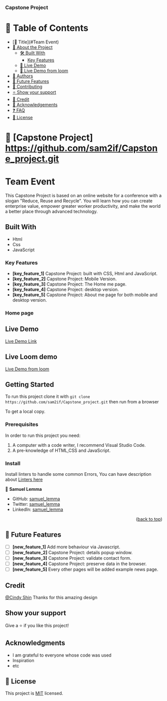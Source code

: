 
<h3 id = "readme-top"><b>Capstone Project </b></h3>
<!-- TABLE OF CONTENTS -->

# 📗 Table of Contents
- [📖 Title](#Team Event)
- [📖 About the Project](#about-project)
  - [🛠 Built With](#built-with)
    - [Key Features](#key-features)
  - [🚀 Live Demo](#live-demo)
  - [🚀 Live Demo from loom](#Live-Loom-demo)
- [👥 Authors](#authors)
- [🔭 Future Features](#future-features)
- [🤝 Contributing](#contributing)
- [⭐️ Show your support](#support)
- [🙏 Credit](#Credit)
- [🙏 Acknowledgements](#acknowledgements)
- [❓ FAQ](#faq)
- [📝 License](#license)


<!-- PROJECT DESCRIPTION -->

# 📖 [Capstone Project] <a name="about-project">https://github.com/sam2if/Capstone_project.git</a>



# Team Event
This Capstone Project is based on an online website for a conference with a slogan "Reduce, Reuse and Recycle". 
 You will learn how you can create enterprise value, empower greater worker productivity, and make the world a better place through advanced technology. 

## Built With

- Html
- Css
- JavaScript

### Key Features <a name="key-features">
- **[key_feature_1]** Capstone Project: built with CSS, Html and JavaScript.
- **[key_feature_2]** Capstone Project: Mobile Version.
- **[key_feature_3]** Capstone Project: The Home me page.
- **[key_feature_4]** Capstone Project: desktop version.
- **[key_feature_5]** Capstone Project: About me page for both mobile and desktop version.


### Home page


## Live Demo

[Live Demo Link](https://sam2if.github.io/)

## Live Loom demo

[Live Demo from loom ](https://www.loom.com/share/cabe4891a8f946cc9515cdbab0c00aa1)

## Getting Started

To run this project clone it with `git clone https://github.com/sam2if/Capstone_project.git`
then run from a browser

To get a local copy.

### Prerequisites
In order to run this project you need:

1. A computer with a code writer, I recommend Visual Studio Code.
2. A pre-knowledge of HTML,CSS and JavaScript.

### Install

Install linters to handle some common Errors, You can have description about [Linters here](https://github.com/microverseinc/linters-config)

👤 **Samuel Lemma**

- GitHub: [samuel_lemma](https://github.com/sam2if)
- Twitter: [samuel_lemma](https://twitter.com/samuellemma3733)
- LinkedIn: [samuel_lemma](https://www.linkedin.com/in/samuel-lemma-7479b1214/)

<p align="right">(<a href="#readme-top">back to top</a>)</p>

<!-- FUTURE FEATURES -->

## 🔭 Future Features <a name="future-features"></a>

- [ ] **[new_feature_1]** Add more behaviour via Javascript.
- [ ] **[new_feature_2]** Capstone Project: details popup window.
- [ ] **[new_feature_3]** Capstone Project: validate contact form.
- [ ] **[new_feature_4]** Capstone Project: preserve data in the browser.
- [ ] **[new_feature_5]** Every other pages will be added example news page.

## Credit

[@Cindy Shin](https://www.behance.net/adagio07) Thanks for this amazing design

## Show your support

Give a ⭐️ if you like this project!

## Acknowledgments

- I am grateful to everyone whose code was used
- Inspiration
- etc

## 📝 License

This project is [MIT](./LICENSE) licensed.